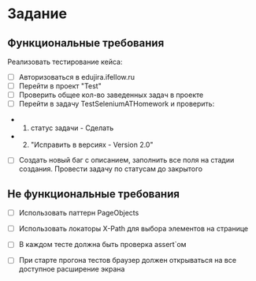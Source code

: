 # Задание

## Функциональные требования
Реализовать тестирование кейса:
- [ ] Авторизоваться в edujira.ifellow.ru
- [ ] Перейти в проект "Test"
- [ ] Проверить общее кол-во заведенных задач в проекте
- [ ] Перейти в задачу TestSeleniumATHomework и проверить:
- 1. статус задачи - Сделать
- 2. "Исправить в версиях - Version 2.0"
- [ ] Создать новый баг с описанием, заполнить все поля на стадии создания. Провести задачу по статусам до закрытого

## Не функциональные требования
- [ ] Использовать паттерн PageObjects
- [ ] Использовать локаторы X-Path для выбора элементов на странице
- [ ] В каждом тесте должна быть проверка assert`ом
- [ ] При старте прогона тестов браузер должен открываться на все доступное расширение экрана


